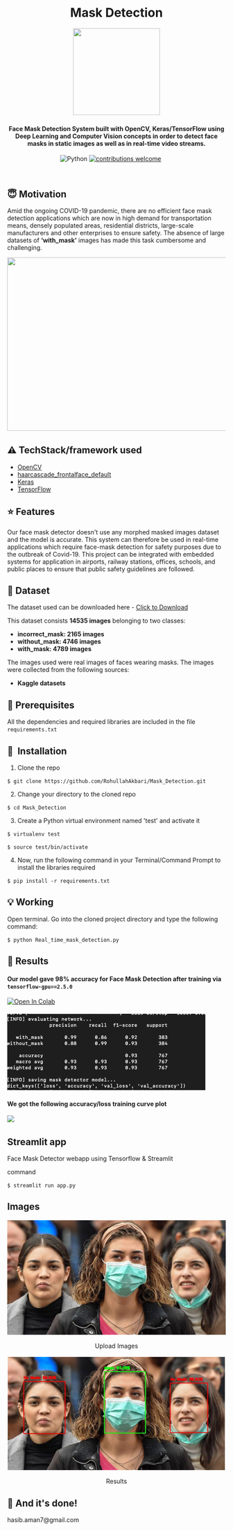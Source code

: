 
<h1 align="center">Mask Detection</h1>

<div align= "center"><img src="https://github.com/Vrushti24/Face-Mask-Detection/blob/logo/Logo/facemaskdetection.ai%20%40%2051.06%25%20(CMYK_GPU%20Preview)%20%2018-02-2021%2018_33_18%20(2).png" width="200" height="200"/>
  <h4>Face Mask Detection System built with OpenCV, Keras/TensorFlow using Deep Learning and Computer Vision concepts in order to detect face masks in static images as well as in real-time video streams.</h4>
</div>

&nbsp;&nbsp;&nbsp;&nbsp;&nbsp;&nbsp;&nbsp;&nbsp;&nbsp;&nbsp;&nbsp;&nbsp;&nbsp;&nbsp;&nbsp;&nbsp;&nbsp;&nbsp;&nbsp;&nbsp;&nbsp;&nbsp;&nbsp;&nbsp;&nbsp;&nbsp;&nbsp;&nbsp;&nbsp;&nbsp;
![Python](https://img.shields.io/badge/python-v3.6+-blue.svg)
[![contributions welcome](https://img.shields.io/badge/contributions-welcome-brightgreen.svg?style=flat)](https://github.com/chandrikadeb7/Face-Mask-Detection/issues)


&nbsp;&nbsp;&nbsp;&nbsp;&nbsp;&nbsp;&nbsp;&nbsp;&nbsp;&nbsp;&nbsp;&nbsp;&nbsp;&nbsp;&nbsp;&nbsp;&nbsp;&nbsp;&nbsp;&nbsp;&nbsp;&nbsp;&nbsp;&nbsp;&nbsp;&nbsp;&nbsp;&nbsp;&nbsp;&nbsp;&nbsp;&nbsp;&nbsp;&nbsp;&nbsp;


## :innocent: Motivation
Amid the ongoing COVID-19 pandemic, there are no efficient face mask detection applications which are now in high demand for transportation means, densely populated areas, residential districts, large-scale manufacturers and other enterprises to ensure safety. The absence of large datasets of __‘with_mask’__ images has made this task cumbersome and challenging. 



<p align="center"><img src="https://github.com/chandrikadeb7/Face-Mask-Detection/blob/master/Readme_images/Screen%20Shot%202020-05-14%20at%208.49.06%20PM.png" width="700" height="400"></p>


## :warning: TechStack/framework used

- [OpenCV](https://opencv.org/)
- [haarcascade_frontalface_default](https://github.com/kipr/opencv/blob/master/data/haarcascades/haarcascade_frontalface_default.xml)
- [Keras](https://keras.io/)
- [TensorFlow](https://www.tensorflow.org/)

## :star: Features
Our face mask detector doesn't use any morphed masked images dataset and the model is accurate. This system can therefore be used in real-time applications which require face-mask detection for safety purposes due to the outbreak of Covid-19. This project can be integrated with embedded systems for application in airports, railway stations, offices, schools, and public places to ensure that public safety guidelines are followed.

## :file_folder: Dataset
The dataset used can be downloaded here - [Click to Download](https://www.kaggle.com/datasets/shiekhburhan/face-mask-dataset)

This dataset consists __14535 images__ belonging to two classes:
*	__incorrect_mask: 2165 images__
*	__without_mask: 4746 images__
*	__with_mask: 4789 images__

The images used were real images of faces wearing masks. The images were collected from the following sources:

* __Kaggle datasets__ 


## :key: Prerequisites

All the dependencies and required libraries are included in the file <code>requirements.txt</code>

## 🚀&nbsp; Installation
1. Clone the repo
```
$ git clone https://github.com/RohullahAkbari/Mask_Detection.git
```

2. Change your directory to the cloned repo 
```
$ cd Mask_Detection
```

3. Create a Python virtual environment named 'test' and activate it
```
$ virtualenv test
```
```
$ source test/bin/activate
```

4. Now, run the following command in your Terminal/Command Prompt to install the libraries required
```
$ pip install -r requirements.txt
```

## :bulb: Working

 Open terminal. Go into the cloned project directory and type the following command:
```
$ python Real_time_mask_detection.py 
```

## :key: Results



#### Our model gave 98% accuracy for Face Mask Detection after training via <code>tensorflow-gpu==2.5.0</code>

<a href="https://colab.research.google.com/drive/1AZ0W2QAHnM3rcj0qbTmc7c3fAMPCowQ1?usp=sharing"><img src="https://colab.research.google.com/assets/colab-badge.svg" alt="Open In Colab"/></a>
####          
![](https://github.com/chandrikadeb7/Face-Mask-Detection/blob/master/Readme_images/Screenshot%202020-06-01%20at%209.48.27%20PM.png)

#### We got the following accuracy/loss training curve plot
![](https://github.com/chandrikadeb7/Face-Mask-Detection/blob/master/plot.png)

## Streamlit app

Face Mask Detector webapp using Tensorflow & Streamlit

command
```
$ streamlit run app.py 
```
## Images

<p align="center">
  <img src="Media/1.PNG">
</p>
<p align="center">Upload Images</p>

<p align="center">
  <img src="Media/2.PNG">
</p>
<p align="center">Results</p>

## :clap: And it's done!
<p><a>hasib.aman7@gmail.com</a></p>
